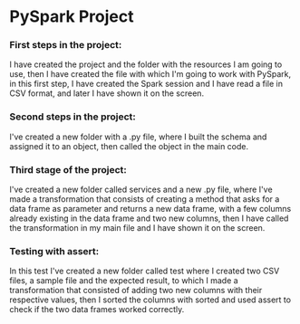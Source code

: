 # **PySpark Project**


### **First steps in the project:**

I have created the project and the folder with the resources I am going to use, then I have created the file with which I'm going to work with PySpark, in this first step, I have created the Spark session and I have read a file in CSV format, and later I have shown it on the screen.

### **Second steps in the project:**

I've created a new folder with a .py file, where I built the schema and assigned it to an object, then called the object in the main code.

### **Third stage of the project:**

I've created a new folder called services and a new .py file, where I've made a transformation that consists of creating a method that asks for a data frame as parameter and returns a new data frame, with a few columns already existing in the data frame and two new columns, then I have called the transformation in my main file and I have shown it on the screen.

### **Testing with assert:**

In this test I've created a new folder called test where I created two CSV files, a sample file and the expected result, to which I made a transformation that consisted of adding two new columns with their respective values, then I sorted the columns with sorted and used assert to check if the two data frames worked correctly.
